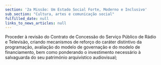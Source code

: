```yaml
---
section: '2a Missão: Um Estado Social Forte, Moderno e Inclusivo'
sub_section: "Cultura, artes e comunicação social"
fulfilled_date: null
links_to_news_articles: null
---
```


Proceder à revisão do Contrato de Concessão do Serviço Público de Rádio e Televisão, criando mecanismos de reforço do caráter distintivo da programação, avaliação do modelo de governação e do modelo de financiamento, bem como ponderando o investimento necessário à salvaguarda do seu património arquivístico audiovisual;